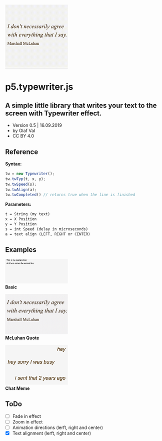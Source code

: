 <img src="typewriter-mcluhan.gif" width=200>

# p5.typewriter.js
## A simple little library that writes your text to the screen with Typewriter effect.

- Version 0.5 | 16.09.2019
- by Olaf Val
- CC BY 4.0


## Reference

**Syntax:**
```javascript
tw = new Typewriter();
tw.twTyp(t, x, y);
tw.twSpeed(s);
tw.twAlign(a);
tw.twCompleted() // returns true when the line is finished
```

**Parameters:**
```
t = String (my text)
x = X Position
y = Y Position
s = int Speed (delay in microseconds)
a = text align (LEFT, RIGHT or CENTER)
```


## Examples

<img src="Examples/basic.jpg" width=200><br>
**Basic** 

<img src="Examples/mcluhanquote.jpg" width=200><br>
**McLuhan Quote**

<img src="Examples/chat-meme.png" width=200><br>
**Chat Meme**


## ToDo

- [ ] Fade in effect
- [ ] Zoom in effect
- [ ] Animation directions (lerft, right and center) 
- [x] Text alignment (lerft, right and center)

<br>
